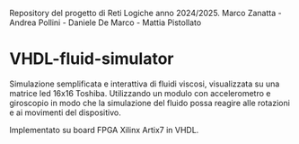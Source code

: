 Repository del progetto di Reti Logiche anno 2024/2025.
Marco Zanatta - Andrea Pollini - Daniele De Marco - Mattia Pistollato

# VHDL-fluid-simulator
Simulazione semplificata e interattiva di fluidi viscosi, visualizzata su una matrice led 16x16 Toshiba. Utilizzando un modulo con accelerometro e giroscopio in modo che la simulazione del fluido possa reagire alle rotazioni e ai movimenti del dispositivo.

Implementato su board FPGA Xilinx Artix7 in VHDL.

